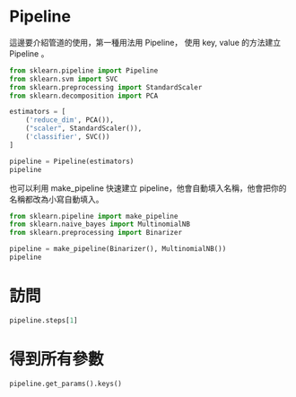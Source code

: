 <script src="https://cdn.mathjax.org/mathjax/latest/MathJax.js?config=TeX-AMS-MML_HTMLorMML" type="text/javascript"></script>
<script type="text/x-mathjax-config">
MathJax.Hub.Config({
    tex2jax: {
    inlineMath: [ ["$","$"], ["\(","\)"] ],
    processEscapes: true
    }
});
</script>



# Pipeline

這邊要介紹管道的使用，第一種用法用 Pipeline，
使用 key, value 的方法建立 Pipeline 。



```python 
from sklearn.pipeline import Pipeline
from sklearn.svm import SVC
from sklearn.preprocessing import StandardScaler
from sklearn.decomposition import PCA

estimators = [
    ('reduce_dim', PCA()), 
    ("scaler", StandardScaler()),
    ('classifier', SVC())
]

pipeline = Pipeline(estimators)
pipeline

```


也可以利用 make_pipeline 快速建立 pipeline，他會自動填入名稱，他會把你的名稱都改為小寫自動填入。



```python 
from sklearn.pipeline import make_pipeline
from sklearn.naive_bayes import MultinomialNB
from sklearn.preprocessing import Binarizer

pipeline = make_pipeline(Binarizer(), MultinomialNB())
pipeline

```


# 訪問


```python 
pipeline.steps[1]
```


# 得到所有參數


```python 
pipeline.get_params().keys()
```
